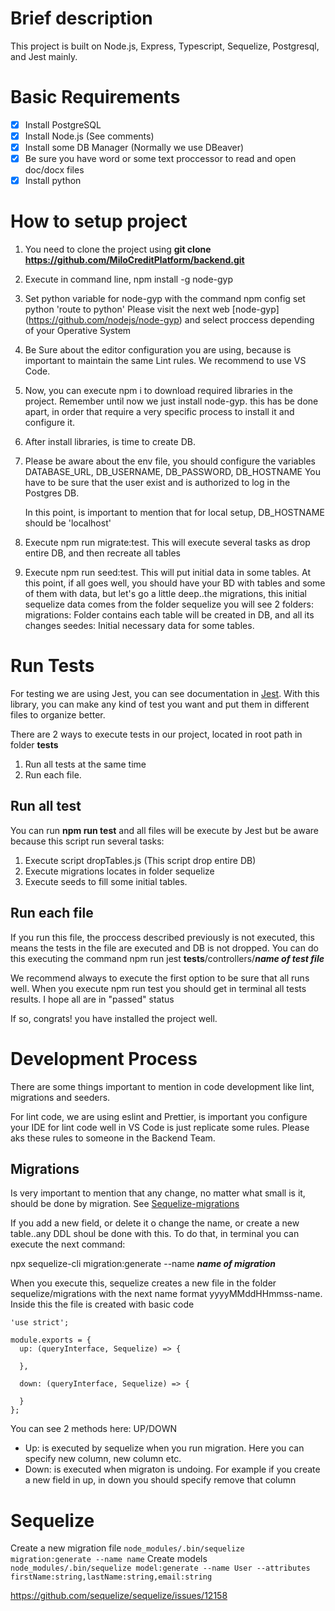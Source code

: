 # Brief description
This project is built on Node.js, Express, Typescript, Sequelize, Postgresql, and Jest mainly.

# Basic Requirements
- [x] Install PostgreSQL
- [x] Install Node.js (See comments)
- [x] Install some DB Manager (Normally we use DBeaver)
- [x] Be sure you have word or some text proccessor to read and open doc/docx files
- [x] Install python

# How to setup project

1.  You need to clone the project using **git clone https://github.com/MiloCreditPlatform/backend.git**

2.  Execute in command line, npm install -g node-gyp 

3.  Set python variable for node-gyp with the command npm config set python 'route to python'
    Please visit the next web [node-gyp] (https://github.com/nodejs/node-gyp) and select proccess depending of your Operative System

4.  Be Sure about the editor configuration you are using, because is important to maintain the same Lint rules.
    We recommend to use VS Code.

5.  Now, you can execute npm i to download required libraries in the project. Remember until now we just install node-gyp.
    this has be done apart, in order that require a very specific process to install it and configure it.

6.  After install libraries, is time to create DB.

7.  Please be aware about the env file, you should configure the variables DATABASE_URL, DB_USERNAME, DB_PASSWORD, DB_HOSTNAME
    You have to be sure that the user exist and is authorized to log in the Postgres DB.

    In this point, is important to mention that for local setup, DB_HOSTNAME should be 'localhost'

8.  Execute npm run migrate:test. This will execute several tasks as drop entire DB, and then recreate all tables

9.  Execute npm run seed:test. This will put initial data in some tables.
    At this point, if all goes well, you should have your BD with tables and some of them with data, but let's go
    a little deep..the migrations, this initial sequelize data comes from the folder sequelize you will see 2 folders:
    migrations: Folder contains each table will be created in DB, and all its changes 
    seedes: Initial necessary data for some tables.

# Run Tests
For testing we are using Jest, you can see documentation in [Jest](https://jestjs.io/).
With this library, you can make any kind of test you want and put them in different files to organize better.

There are 2 ways to execute tests in our project, located in root path in folder __tests__

1. Run all tests at the same time
2. Run each file.

## Run all test
You can run **npm run test** and all files will be execute by Jest but be aware because this script run several tasks:
1. Execute script dropTables.js (This script drop entire DB)
2. Execute migrations locates in folder sequelize
3. Execute seeds to fill some initial tables.

## Run each file
If you run this file, the proccess described previously is not executed, this means the tests in the file are executed and DB is not dropped.
You can do this executing the command npm run jest __tests__/controllers/***name of test file***

We recommend always to execute the first option to be sure that all runs well.
When you execute npm run test you should get in terminal all tests results. I hope all are in "passed" status

If so, congrats! you have installed the project well.

# Development Process
There are some things important to mention in code development like lint, migrations and seeders.

For lint code, we are using eslint and Prettier, is important you configure your IDE for lint code well in VS Code is just replicate some rules. Please aks these rules to someone in the Backend Team.

## Migrations
Is very important to mention that any change, no matter what small is it, should be done by migration.
See [Sequelize-migrations](https://sequelize.org/master/manual/migrations.html)

If you add a new field, or delete it o change the name, or create a new table..any DDL shoul be done with this.
To do that, in terminal you can execute the next command:

npx sequelize-cli migration:generate --name ***name of migration***

When you execute this, sequelize creates a new file in the folder sequelize/migrations with the next name format
yyyyMMddHHmmss-name. Inside this the file is created with basic code

```
'use strict';

module.exports = {
  up: (queryInterface, Sequelize) => {
    
  },
  
  down: (queryInterface, Sequelize) => {
    
  }
};

```

You can see 2 methods here: UP/DOWN

- Up: is executed by sequelize when you run migration. Here you can specify new column, new column etc.
- Down: is executed when migraton is undoing. For example if you create a new field in up, in down you should specify remove that column

  
# Sequelize
Create a new migration file `node_modules/.bin/sequelize migration:generate --name name`
Create models `node_modules/.bin/sequelize model:generate --name User --attributes firstName:string,lastName:string,email:string`


  https://github.com/sequelize/sequelize/issues/12158
